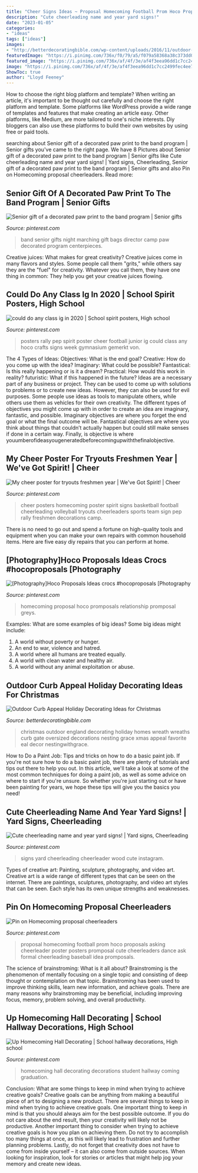 ```yaml
---
title: "Cheer Signs Ideas ~ Proposal Homecoming Football Prom Hoco Proposals Asking Cheerleader Poster Posters Promposal Cute Cheerleaders Dance Ask Formal Cheerleading Baseball Idea Promposals"
description: "Cute cheerleading name and year yard signs!"
date: "2023-01-05"
categories:
- "ideas"
tags: ["ideas"]
images:
- "http://betterdecoratingbible.com/wp-content/uploads/2016/11/outdoor-christmas-decorating-ideas-large-wreath-on-gate.jpg"
featuredImage: "https://i.pinimg.com/736x/f0/79/a5/f079a58368a38c373dd09b6656bf3959--homecoming-posters-cheer-posters.jpg?b=t"
featured_image: "https://i.pinimg.com/736x/af/4f/3e/af4f3eea96dd1c7cc2499fec4ee7b448.jpg"
image: "https://i.pinimg.com/736x/af/4f/3e/af4f3eea96dd1c7cc2499fec4ee7b448.jpg"
ShowToc: true
author: "Lloyd Feeney"
---
```



How to choose the right blog platform and template?
When writing an article, it's important to be thought out carefully and choose the right platform and template. Some platforms like WordPress provide a wide range of templates and features that make creating an article easy. Other platforms, like Medium, are more tailored to one's niche interests. Diy bloggers can also use these platforms to build their own websites by using free or paid tools.

	

		
searching about Senior gift of a decorated paw print to the band program | Senior gifts you've came to the right page. We have 8 Pictures about Senior gift of a decorated paw print to the band program | Senior gifts like Cute cheerleading name and year yard signs! | Yard signs, Cheerleading, Senior gift of a decorated paw print to the band program | Senior gifts and also Pin on Homecoming proposal cheerleaders. Read more:
		
    
## Senior Gift Of A Decorated Paw Print To The Band Program | Senior Gifts

<img loading=lazy src="https://i.pinimg.com/736x/d0/27/4f/d0274fdc86e9af397ef2947d012510f7--senior-gifts-band-camp.jpg" onerror="this.onerror=null;this.src='https://tse4.mm.bing.net/th?id=OIP.ut_7CV06Gb5q0EEaO2mqrwEEEs&amp;pid=15.1';" alt="Senior gift of a decorated paw print to the band program | Senior gifts">

_Source: pinterest.com_

>band senior gifts night marching gift bags director camp paw decorated program centerpieces. 

	

Creative juices: What makes for great creativity?
Creative juices come in many flavors and styles. Some people call them "grits," while others say they are the "fuel" for creativity. Whatever you call them, they have one thing in common: They help you get your creative juices flowing.

    
## Could Do Any Class Ig In 2020 | School Spirit Posters, High School

<img loading=lazy src="https://i.pinimg.com/originals/ed/ba/d0/edbad0cb710ae28e8fc2ae4e3a930bc2.jpg" onerror="this.onerror=null;this.src='https://tse3.mm.bing.net/th?id=OIP.yNa0kcnlsl61C50MaEudGwHaNK&amp;pid=15.1';" alt="could do any class ig in 2020 | School spirit posters, High school">

_Source: pinterest.com_

>posters rally pep spirit poster cheer football junior ig could class any hoco crafts signs week gymnasium gemerkt von. 

	

The 4 Types of Ideas: Objectives: What is the end goal? Creative: How do you come up with the idea? Imaginary: What could be possible? Fantastical: Is this really happening or is it a dream? Practical: How would this work in reality? futuristic: What if this happened in the future?
Ideas are a necessary part of any business or project. They can be used to come up with solutions to problems or to create new ideas. However, they can also be used for evil purposes. Some people use ideas as tools to manipulate others, while others use them as vehicles for their own creativity. 
The different types of objectives you might come up with in order to create an idea are imaginary, fantastic, and possible. Imaginary objectives are where you forget the end goal or what the final outcome will be. Fantastical objectives are where you think about things that couldn’t actually happen but could still make senses if done in a certain way. Finally, is objective is where youumberofideasyougeneratedbeforecomingupwiththefinalobjective.

    
## My Cheer Poster For Tryouts Freshmen Year | We&#039;ve Got Spirit! | Cheer

<img loading=lazy src="https://i.pinimg.com/736x/f0/79/a5/f079a58368a38c373dd09b6656bf3959--homecoming-posters-cheer-posters.jpg?b=t" onerror="this.onerror=null;this.src='https://tse4.mm.bing.net/th?id=OIP._GcljpIFt7IytUOE3ZQzNAHaFj&amp;pid=15.1';" alt="My cheer poster for tryouts freshmen year | We&#039;ve Got Spirit! | Cheer">

_Source: pinterest.com_

>cheer posters homecoming poster spirit signs basketball football cheerleading volleyball tryouts cheerleaders sports team sign pep rally freshmen decorations camp. 

	

There is no need to go out and spend a fortune on high-quality tools and equipment when you can make your own repairs with common household items. Here are five easy diy repairs that you can perform at home.

    
## [Photography]Hoco Proposals Ideas Crocs #hocoproposals [Photography

<img loading=lazy src="https://i.pinimg.com/736x/af/4f/3e/af4f3eea96dd1c7cc2499fec4ee7b448.jpg" onerror="this.onerror=null;this.src='https://tse1.mm.bing.net/th?id=OIP.Ua8kXKWUZ1e6VA4Zx7Pr0wHaJ3&amp;pid=15.1';" alt="[Photography]Hoco Proposals Ideas crocs #hocoproposals [Photography">

_Source: pinterest.com_

>homecoming proposal hoco promposals relationship promposal greys. 

	

Examples: What are some examples of big ideas?
Some big ideas might include: 
1. A world without poverty or hunger.
2. An end to war, violence and hatred.
3. A world where all humans are treated equally.
4. A world with clean water and healthy air.
5. A world without any animal exploitation or abuse.

    
## Outdoor Curb Appeal Holiday Decorating Ideas For Christmas

<img loading=lazy src="http://betterdecoratingbible.com/wp-content/uploads/2016/11/outdoor-christmas-decorating-ideas-large-wreath-on-gate.jpg" onerror="this.onerror=null;this.src='https://tse2.mm.bing.net/th?id=OIP.JbNW23tNq-kvNscI0_U1CQHaLH&amp;pid=15.1';" alt="Outdoor Curb Appeal Holiday Decorating Ideas for Christmas">

_Source: betterdecoratingbible.com_

>christmas outdoor england decorating holiday homes wreath wreaths curb gate oversized decorations nesting grace xmas appeal favorite eal decor nestingwithgrace. 

	

How to Do a Paint Job: Tips and tricks on how to do a basic paint job.
If you're not sure how to do a basic paint job, there are plenty of tutorials and tips out there to help you out. In this article, we'll take a look at some of the most common techniques for doing a paint job, as well as some advice on where to start if you're unsure. So whether you're just starting out or have been painting for years, we hope these tips will give you the basics you need!

    
## Cute Cheerleading Name And Year Yard Signs! | Yard Signs, Cheerleading

<img loading=lazy src="https://i.pinimg.com/736x/20/70/b2/2070b2dcb87842b407afe7273f1fdee6.jpg" onerror="this.onerror=null;this.src='https://tse4.mm.bing.net/th?id=OIP.BMa7TAEgm3kBjS-gpohpFAHaHa&amp;pid=15.1';" alt="Cute cheerleading name and year yard signs! | Yard signs, Cheerleading">

_Source: pinterest.com_

>signs yard cheerleading cheerleader wood cute instagram. 

	

Types of creative art: Painting, sculpture, photography, and video art.
Creative art is a wide range of different types that can be seen on the internet. There are paintings, sculptures, photography, and video art styles that can be seen. Each style has its own unique strengths and weaknesses.

    
## Pin On Homecoming Proposal Cheerleaders

<img loading=lazy src="https://i.pinimg.com/originals/f0/85/71/f08571d646455750defe171c73134e94.jpg" onerror="this.onerror=null;this.src='https://tse4.mm.bing.net/th?id=OIP.wovL21XaPJ7vBqfEKSyTmQHaJ4&amp;pid=15.1';" alt="Pin on Homecoming proposal cheerleaders">

_Source: pinterest.com_

>proposal homecoming football prom hoco proposals asking cheerleader poster posters promposal cute cheerleaders dance ask formal cheerleading baseball idea promposals. 

	

The science of brainstroming: What is it all about?
Brainstroming is the phenomenon of mentally focusing on a single topic and consisting of deep thought or contemplation on that topic. Brainstroming has been used to improve thinking skills, learn new information, and achieve goals. There are many reasons why brainstroming may be beneficial, including improving focus, memory, problem solving, and overall productivity.

    
## Up Homecoming Hall Decorating | School Hallway Decorations, High School

<img loading=lazy src="https://i.pinimg.com/736x/66/7d/4a/667d4a0ccaf99b3c2453fb84d211865d.jpg" onerror="this.onerror=null;this.src='https://tse3.mm.bing.net/th?id=OIP.ZjggnV40MQXggGmKyiB49QHaJ3&amp;pid=15.1';" alt="Up Homecoming Hall Decorating | School hallway decorations, High school">

_Source: pinterest.com_

>homecoming hall decorating decorations student hallway coming graduation. 

	

Conclusion: What are some things to keep in mind when trying to achieve creative goals?
Creative goals can be anything from making a beautiful piece of art to designing a new product. There are several things to keep in mind when trying to achieve creative goals. One important thing to keep in mind is that you should always aim for the best possible outcome. If you do not care about the end result, then your creativity will likely not be productive. Another important thing to consider when trying to achieve creative goals is how you plan on achieving them. Do not try to accomplish too many things at once, as this will likely lead to frustration and further planning problems. Lastly, do not forget that creativity does not have to come from inside yourself – it can also come from outside sources. When looking for inspiration, look for stories or articles that might help jog your memory and create new ideas.

